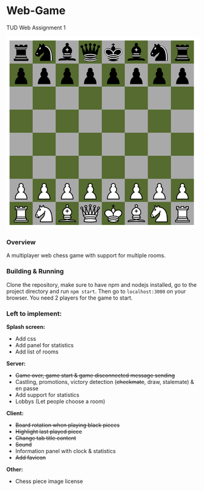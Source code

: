 # Web-Game
TUD Web Assignment 1

![chess image](media/chess1.png)

### Overview
A multiplayer web chess game with support for multiple rooms. 

### Building & Running
Clone the repository, make sure to have npm and nodejs installed, go to the project directory and run `npm start`. Then go to `localhost:3000` on your browser. You need 2 players for the game to start.

### Left to implement:
**Splash screen:**
- Add css
- Add panel for statistics
- Add list of rooms

**Server:**
- ~~Game over, game start & game disconnected message sending~~
- Castling, promotions, victory detection (~~checkmate~~, draw, stalemate) & en passe
- Add support for statistics
- Lobbys (Let people choose a room)

**Client:**
- ~~Board rotation when playing black pieces~~
- ~~Highlight last played piece~~
- ~~Change tab title content~~
- ~~Sound~~
- Information panel with clock & statistics
- ~~Add favicon~~

**Other:**
- Chess piece image license
